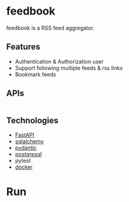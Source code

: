 # feedbook
feedbook is a RSS feed aggregator. <br />

## Features
- Authentication & Authorization user
- Support following multiple feeds & rss links
- Bookmark feeds

## APIs
```
```

##  Technologies
- [FastAPI](https://fastapi.tiangolo.com/)
- [sqlalchemy](sqlalchemy.org)
- [pydantic](https://docs.pydantic.dev/latest/)
- [postgresql](https://www.postgresql.org/)
- pytest
- [docker](https://www.docker.com/)

# Run

